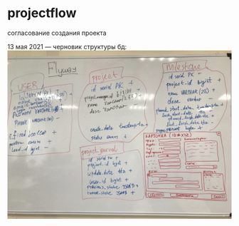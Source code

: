 # projectflow

согласование создания проекта

13 мая 2021 — черновик структуры бд: ![image](file.jpg)
